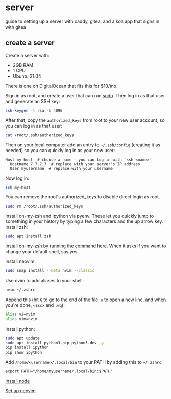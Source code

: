 # server
guide to setting up a server with caddy, gitea, and a koa app that signs in with gitea

## create a server

Create a server with:

- 2GB RAM
- 1 CPU
- Ubuntu 21.04

There is one on DigitalOcean that fits this for $10/mo.

Sign in as root, and create a user that can run [sudo][sudo-user]. Then log in as that user
and generate an SSH key:

```bash
ssh-keygen -t rsa -b 4096
```

After that, copy the `authorized_keys` from root to your new user account, so you can log in
as that user:

```bash
cat /root/.ssh/authorized_keys 
```

Then on your local computer add an entry to `~/.ssh/config` (creating it as needed) so you
can quickly log in as your new user:

```
Host my-host  # choose a name - you can log in with `ssh <name>`
  Hostname 7.7.7.7  # replace with your server's IP address
  User myusername  # replace with your username
```

Now log in:

```bash
ssh my-host
```

You can remove the root's authorized_keys to disable direct login as root.

```bash
sudo rm /root/.ssh/authorized_keys
```

Install oh-my-zsh and ipython via pyenv. These let you quickly jump to something in your
history by typing a few characters and the up arrow key. Install zsh:

```bash
sudo apt install zsh
```

[Install oh-my-zsh by running the command here.](https://ohmyz.sh/) When it asks if you
want to change your default shell, say yes.

Install neovim:

```bash
sudo snap install --beta nvim --classic
```

Use nvim to add aliases to your shell:

```bash
nvim ~/.zshrc
```

Append this (hit `G` to go to the end of the file, `o` to open a new line, and when you're done, `<Esc>` and `:wq`):

```bash
alias vi=nvim
alias vim=nvim
```

Install python:

```bash
sudo apt update
sudo apt install python3-pip python3-dev -y
pip install ipython
pip show ipython
```

Add `/home/<username>/.local/bin` to your PATH by adding this to `~/.zshrc`:

```
export PATH="/home/myusername/.local/bin:$PATH"
```

[Install node](https://github.com/nodesource/distributions/blob/master/README.md#installation-instructions)

[Set up neovim](https://github.com/junegunn/vim-plug)

[sudo-user]: https://www.digitalocean.com/community/tutorials/how-to-create-a-new-sudo-enabled-user-on-ubuntu-18-04-quickstart
[pyenv-install]: https://github.com/pyenv/pyenv#basic-github-checkout
